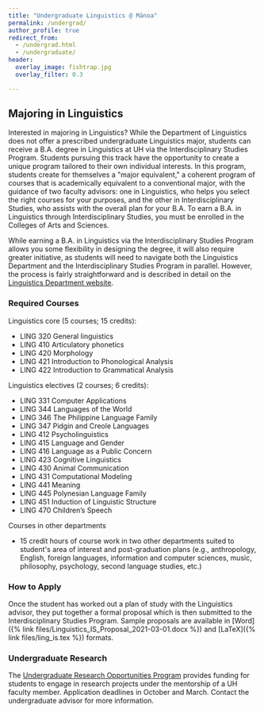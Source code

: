 ```yaml
---
title: "Undergraduate Linguistics @ Mānoa"
permalink: /undergrad/
author_profile: true
redirect_from:
  - /undergrad.html
  - /undergraduate/
header:
  overlay_image: fishtrap.jpg
  overlay_filter: 0.3

---
```


## Majoring in Linguistics

Interested in majoring in Linguistics? While the Department of Linguistics does not offer a prescribed undergraduate Linguistics major, students can receive a B.A. degree in Linguistics at UH via the Interdisciplinary Studies Program.
Students pursuing this track have the opportunity to create a unique program tailored to their own individual interests.  In this program, students create for themselves a "major equivalent," a coherent program of courses that is academically equivalent to a conventional major, with the guidance of two faculty advisors:  one in Linguistics, who helps you select the right courses for your purposes, and the other in Interdisciplinary Studies, who assists with the overall plan for your B.A.  To earn a B.A. in Linguistics through Interdisciplinary Studies, you must be enrolled in the Colleges of Arts and Sciences.


While earning a B.A. in Linguistics via the Interdisciplinary Studies Program allows you some flexibility in designing the degree, it will also require greater initiative, as students will need to navigate both the Linguistics Department and the Interdisciplinary Studies Program in parallel. However, the process is fairly straightforward and is described in detail on the [Linguistics Department website](http://ling.hawaii.edu/application-procedure/). 

### Required Courses

Linguistics core (5 courses; 15 credits):

- LING 320 General linguistics 
- LING 410 Articulatory phonetics 
- LING 420 Morphology 
- LING 421 Introduction to Phonological Analysis 
- LING 422 Introduction to Grammatical Analysis 

Linguistics electives (2 courses; 6 credits):

- LING 331 Computer Applications 
- LING 344 Languages of the World 
- LING 346 The Philippine Language Family 
- LING 347 Pidgin and Creole Languages 
- LING 412 Psycholinguistics 
- LING 415 Language and Gender 
- LING 416 Language as a Public Concern 
- LING 423 Cognitive Linguistics 
- LING 430 Animal Communication 
- LING 431 Computational Modeling 
- LING 441 Meaning 
- LING 445 Polynesian Language Family 
- LING 451 Induction of Linguistic Structure 
- LING 470 Children’s Speech 

Courses in other departments

- 15 credit hours of course work in two other departments suited to student's area of interest and post-graduation plans (e.g., anthropology, English, foreign languages, information and computer sciences, music, philosophy, psychology, second language studies, etc.)


### How to Apply

Once the student  has worked out a plan of study with the Linguistics advisor, they put together a formal proposal which is then submitted to the Interdisciplinary Studies Program. Sample proposals are available in [Word]({% link files/Linguistics_IS_Proposal_2021-03-01.docx %}) and [LaTeX]({% link files/ling_is.tex %}) formats.

### Undergraduate Research

The [Undergraduate Research Opportunities Program](https://manoa.hawaii.edu/undergrad/urop/) provides funding for students to engage in research projects under the mentorship of a UH faculty member. Application deadlines in October and March. Contact the undergraduate advisor for more information.  
